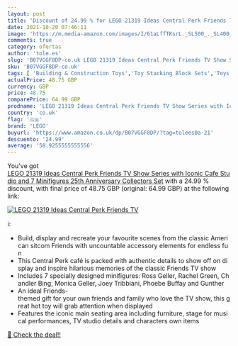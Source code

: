 ```yaml
---
layout: post
title: 'Discount of 24.99 % for LEGO 21319 Ideas Central Perk Friends TV'
date: 2021-10-20 07:46:11
image: 'https://m.media-amazon.com/images/I/61aLffTKsrL._SL500_._SL400_.jpg'
comments: true
category: ofertas
author: 'tole.es'
slug: 'B07VGGF8DP-co.uk LEGO 21319 Ideas Central Perk Friends TV Show Series...'
sku: 'B07VGGF8DP-co.uk'
tags: [ 'Building & Construction Toys','Toy Stacking Block Sets','Toys & Games','Toys Store','lego', ]
actualPrice: 48.75 GBP
currency: GBP
price: 48.75
comparePrice: 64.99 GBP
prodname: 'LEGO 21319 Ideas Central Perk Friends TV Show Series with Iconic Cafe Studio and 7 Minifigures 25th Anniversary Collectors Set'
country: 'co.uk'
flag: '🇬🇧'
brand: 'LEGO'
buyurl: 'https://www.amazon.co.uk/dp/B07VGGF8DP/?tag=tolees0a-21'
descuento: '24.99'
average: '58.9255555555556'
---
```


You've got [LEGO 21319 Ideas Central Perk Friends TV Show Series with Iconic Cafe Studio and 7 Minifigures 25th Anniversary Collectors Set](https://www.amazon.co.uk/dp/B07VGGF8DP/?tag=tolees0a-21) with a  24.99 % discount, with final price of 48.75 GBP (original: 64.99 GBP) at the following link:

[![LEGO 21319 Ideas Central Perk Friends TV](https://m.media-amazon.com/images/I/61aLffTKsrL._SL500_._SL400_.jpg)](https://www.amazon.co.uk/dp/B07VGGF8DP/?tag=tolees0a-21)

ℹ️:

- Build, display and recreate your favourite scenes from the classic American sitcom Friends with uncountable accessory elements for endless fun
- This Central Perk café is packed with authentic details to show off on display and inspire hilarious memories of the classic Friends TV show
- Includes 7 specially designed minifigures: Ross Geller, Rachel Green, Chandler Bing, Monica Geller, Joey Tribbiani, Phoebe Buffay and Gunther
- An ideal Friends-themed gift for your own friends and family who love the TV show, this great hot toy will grab attention when displayed
- Features the iconic main seating area including furniture, stage for musical performances, TV studio details and characters own items

[🛒 Check the deal!!](https://www.amazon.co.uk/dp/B07VGGF8DP/?tag=tolees0a-21)
